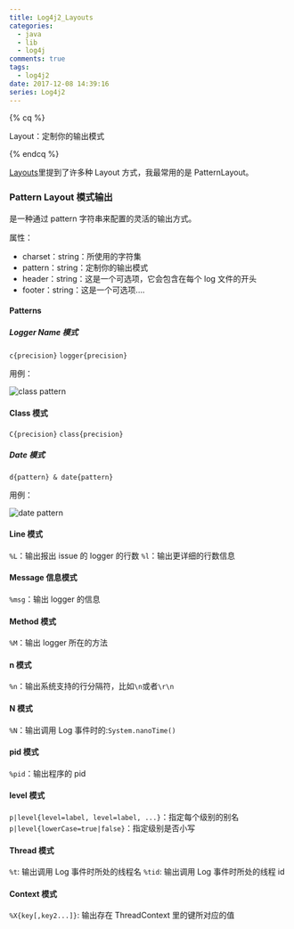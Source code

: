 ```yaml
---
title: Log4j2_Layouts
categories:
  - java
  - lib
  - log4j
comments: true
tags:
  - log4j2
date: 2017-12-08 14:39:16
series: Log4j2
---
```


{% cq %}

Layout：定制你的输出模式

{% endcq %}

<!-- more -->

[Layouts](https://logging.apache.org/log4j/2.x/manual/layouts.html)里提到了许多种 Layout 方式，我最常用的是 PatternLayout。

### Pattern Layout 模式输出

是一种通过 pattern 字符串来配置的灵活的输出方式。

属性：

- charset：string：所使用的字符集
- pattern：string：定制你的输出模式
- header：string：这是一个可选项，它会包含在每个 log 文件的开头
- footer：string：这是一个可选项....

#### Patterns

##### Logger Name 模式

`c{precision}`
`logger{precision}`

用例：

![class pattern](../img/0c7bcdb7e018e47007e1f94164a2b626.png)

#### Class 模式

`C{precision}`
`class{precision}`

##### Date 模式

`d{pattern} & date{pattern}`

用例：

![date pattern](../img/782b42701d03650c07a92766558d225f.png)

#### Line 模式

`%L`：输出报出 issue 的 logger 的行数
`%l`：输出更详细的行数信息

#### Message 信息模式

`%msg`：输出 logger 的信息

#### Method 模式

`%M`：输出 logger 所在的方法

#### n 模式

`%n`：输出系统支持的行分隔符，比如`\n`或者`\r\n`

#### N 模式

`%N`：输出调用 Log 事件时的:`System.nanoTime()`

#### pid 模式

`%pid`：输出程序的 pid

#### level 模式

`p|level{level=label, level=label, ...}`：指定每个级别的别名
`p|level{lowerCase=true|false}`：指定级别是否小写

#### Thread 模式

`%t`: 输出调用 Log 事件时所处的线程名
`%tid`: 输出调用 Log 事件时所处的线程 id

#### Context 模式

`%X{key[,key2...]}`: 输出存在 ThreadContext 里的键所对应的值
